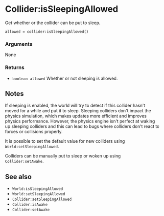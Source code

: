 <!--
category: reference
-->

Collider:isSleepingAllowed
===

Get whether or the collider can be put to sleep.

    allowed = collider:isSleepingAllowed()

### Arguments

None

### Returns

- `boolean allowed` Whether or not sleeping is allowed.

Notes
---

If sleeping is enabled, the world will try to detect if this collider hasn't moved for a while and
put it to sleep.  Sleeping colliders don't impact the physics simulation, which makes updates more
efficient and improves physics performance.  However, the physics engine isn't perfect at waking up
sleeping colliders and this can lead to bugs where colliders don't react to forces or collisions
properly.

It is possible to set the default value for new colliders using `World:setSleepingAllowed`.

Colliders can be manually put to sleep or woken up using `Collider:setAwake`.

See also
---

- `World:isSleepingAllowed`
- `World:setSleepingAllowed`
- `Collider:setSleepingAllowed`
- `Collider:isAwake`
- `Collider:setAwake`
